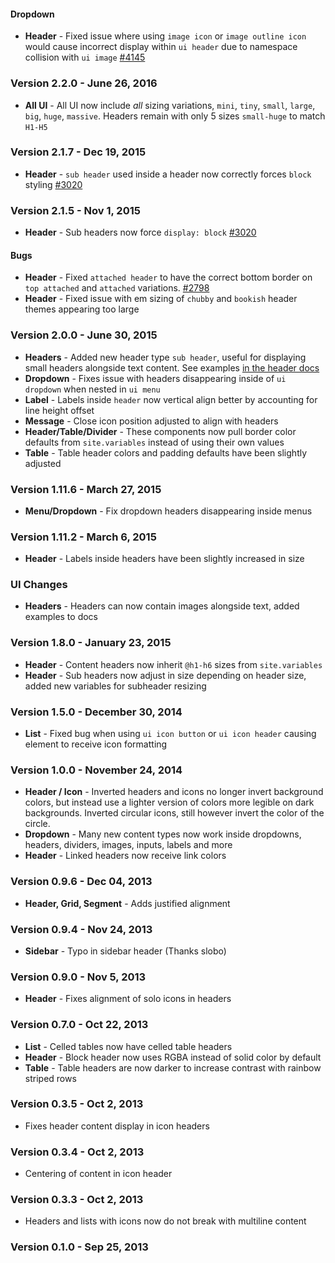 #### Dropdown

- **Header** - Fixed issue where using `image icon` or `image outline icon` would cause incorrect display within `ui header` due to namespace collision with `ui image` [#4145](https://github.com/Semantic-Org/Semantic-UI/pull/4145)

### Version 2.2.0 - June 26, 2016

- **All UI** - All UI now include _all_ sizing variations, `mini`, `tiny`, `small`, `large`, `big`, `huge`, `massive`. Headers remain with only 5 sizes `small-huge` to match `H1-H5`

### Version 2.1.7 - Dec 19, 2015

- **Header** - `sub header` used inside a header now correctly forces `block` styling [#3020](https://github.com/Semantic-Org/Semantic-UI/issues/3020)

### Version 2.1.5 - Nov 1, 2015

- **Header** - Sub headers now force `display: block` [#3020](https://github.com/Semantic-Org/Semantic-UI/issues/3020)

#### Bugs

- **Header** - Fixed `attached header` to have the correct bottom border on `top attached` and `attached` variations. [#2798](https://github.com/Semantic-Org/Semantic-UI/issues/2798)
- **Header** - Fixed issue with em sizing of `chubby` and `bookish` header themes appearing too large

### Version 2.0.0 - June 30, 2015

- **Headers** - Added new header type `sub header`, useful for displaying small headers alongside text content. See examples [in the header docs](http://www.semantic-ui.com/elements/header.html#sub-headers)
- **Dropdown** - Fixes issue with headers disappearing inside of `ui dropdown` when nested in `ui menu`
- **Label** - Labels inside `header` now vertical align better by accounting for line height offset
- **Message** - Close icon position adjusted to align with headers
- **Header/Table/Divider** - These components now pull border color defaults from `site.variables` instead of using their own values
- **Table** - Table header colors and padding defaults have been slightly adjusted

### Version 1.11.6 - March 27, 2015

- **Menu/Dropdown** - Fix dropdown headers disappearing inside menus

### Version 1.11.2 - March 6, 2015

- **Header** - Labels inside headers have been slightly increased in size

### UI Changes

- **Headers** - Headers can now contain images alongside text, added examples to docs

### Version 1.8.0 - January 23, 2015

- **Header** - Content headers now inherit `@h1-h6` sizes from `site.variables`
- **Header** - Sub headers now adjust in size depending on header size, added new variables for subheader resizing

### Version 1.5.0 - December 30, 2014

- **List** - Fixed bug when using ``ui icon button`` or ``ui icon header`` causing element to receive icon formatting

### Version 1.0.0 - November 24, 2014

- **Header / Icon** - Inverted headers and icons no longer invert background colors, but instead use a lighter version of colors more legible on dark backgrounds. Inverted circular icons, still however invert the color of the circle.
- **Dropdown** - Many new content types now work inside dropdowns, headers, dividers, images, inputs, labels and more
- **Header** - Linked headers now receive link colors

### Version 0.9.6 - Dec 04, 2013

- **Header, Grid, Segment** - Adds justified alignment

### Version 0.9.4 - Nov 24, 2013

- **Sidebar** - Typo in sidebar header (Thanks slobo)

### Version 0.9.0 - Nov 5, 2013

- **Header** - Fixes alignment of solo icons in headers

### Version 0.7.0 - Oct 22, 2013

- **List** - Celled tables now have celled table headers
- **Header** - Block header now uses RGBA instead of solid color by default
- **Table** - Table headers are now darker to increase contrast with rainbow striped rows

### Version 0.3.5 - Oct 2, 2013

- Fixes header content display in icon headers

### Version 0.3.4 - Oct 2, 2013

- Centering of content in icon header

### Version 0.3.3 - Oct 2, 2013

- Headers and lists with icons now do not break with multiline content

### Version 0.1.0 - Sep 25, 2013